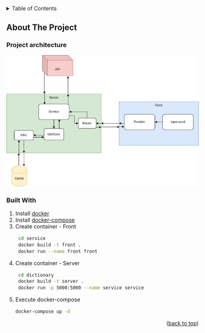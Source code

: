 <!-- TABLE OF CONTENTS -->
<details>
  <summary>Table of Contents</summary>
  <ol>
    <li>
      <a href="#about-the-project">About The Project</a>
      <ul>
        <li><a href="#built-with">Built With</a></li>
      </ul>
    </li>
  </ol>
</details>

<!-- ABOUT THE PROJECT -->
## About The Project

### Project architecture

<p align="center">
  <img src="./arc-oxf.drawio.png" />
</p>

### Built With



1. Install [docker](https://www.docker.com/)
2. Install [docker-compose](https://www.docker.com/)
3. Create container - Front
   ```sh
    cd service
    docker build -t front .
    docker run --name front front
   ```
4. Create container - Server
   ```sh
    cd dictionary
    docker build -t server .
    docker run -p 5000:5000 --name service service

   ```
5. Execute docker-compose
    ```sh
    docker-compose up -d
    ```

<p align="right">(<a href="#top">back to top</a>)</p>





